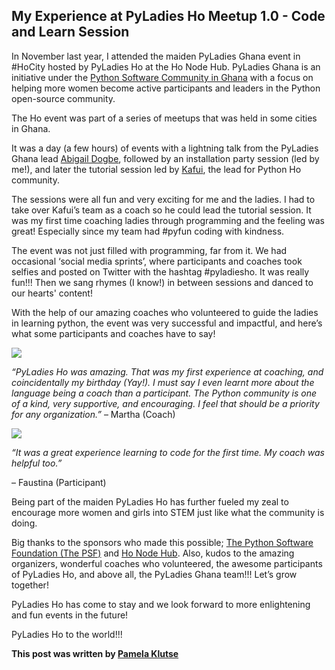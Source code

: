 ## My Experience at PyLadies Ho Meetup 1.0 - Code and Learn Session

In November last year, I attended the maiden PyLadies Ghana event in #HoCity hosted by PyLadies Ho at the Ho Node Hub. PyLadies Ghana is an initiative under the [Python Software Community in Ghana](https://www.pythonghana.org) with a focus on helping more women become active participants and leaders in the Python open-source community.

The Ho event was part of a series of meetups that was held in some cities in Ghana.

  

It was a day (a few hours) of events with a lightning talk from the PyLadies Ghana lead [Abigail Dogbe](https://twitter.com/mesrenyame12), followed by an installation party session (led by me!), and later the tutorial session led by [Kafui](https://twitter.com/kafuialordo), the lead for Python Ho community.

  

The sessions were all fun and very exciting for me and the ladies. I had to take over Kafui’s team as a coach so he could lead the tutorial session. It was my first time coaching ladies through programming and the feeling was great! Especially since my team had #pyfun coding with kindness.

  

The event was not just filled with programming, far from it. We had occasional ‘social media sprints’, where participants and coaches took selfies and posted on Twitter with the hashtag #pyladiesho. It was really fun!!! Then we sang rhymes (I know!) in between sessions and danced to our hearts' content!

With the help of our amazing coaches who volunteered to guide the ladies in learning python, the event was very successful and impactful, and here’s what some participants and coaches have to say!

  

[![](https://2.bp.blogspot.com/-4v6YxW4SkZ8/XK3HMey_dkI/AAAAAAAAGCM/WjXI0GL-NC0-F5DAelDlElt9oh0IgpsrwCLcBGAs/s320/ho%2Bmartha.jpg)](https://2.bp.blogspot.com/-4v6YxW4SkZ8/XK3HMey_dkI/AAAAAAAAGCM/WjXI0GL-NC0-F5DAelDlElt9oh0IgpsrwCLcBGAs/s1600/ho%2Bmartha.jpg)

  

_“PyLadies Ho was amazing. That was my first experience at coaching, and coincidentally my birthday (Yay!). I must say I even learnt more about the language being a coach than a participant. The Python community is one of a kind, very supportive, and encouraging. I feel that should be a priority for any organization.”_ – Martha (Coach)

  

[![](https://1.bp.blogspot.com/-AB7ksjBU0F4/XK3Gcb2YInI/AAAAAAAAGB8/fPxqnZK0UgcBZGD_zheCnYN-CUCUuUAOgCLcBGAs/s320/ho%2B2.jpg)](https://1.bp.blogspot.com/-AB7ksjBU0F4/XK3Gcb2YInI/AAAAAAAAGB8/fPxqnZK0UgcBZGD_zheCnYN-CUCUuUAOgCLcBGAs/s1600/ho%2B2.jpg)

_“It was a great experience learning to code for the first time. My coach was helpful too.”_

– Faustina (Participant)

  

Being part of the maiden PyLadies Ho has further fueled my zeal to encourage more women and girls into STEM just like what the community is doing.

Big thanks to the sponsors who made this possible; [The Python Software Foundation (The PSF)](https://www.python.org/psf/) and [Ho Node Hub](http://honode.org/). Also, kudos to the amazing organizers, wonderful coaches who volunteered, the awesome participants of PyLadies Ho, and above all, the PyLadies Ghana team!!! Let’s grow together!

  

PyLadies Ho has come to stay and we look forward to more enlightening and fun events in the future!

PyLadies Ho to the world!!! 

**This post was written by [Pamela Klutse](https://www.linkedin.com/in/pamela-klutse-b9219a169/)**